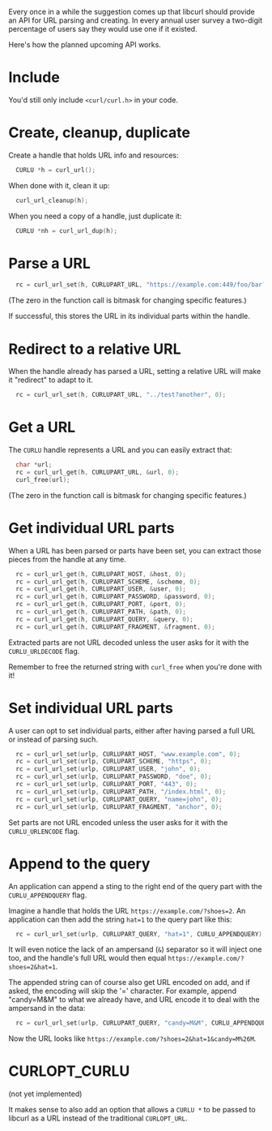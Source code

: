 Every once in a while the suggestion comes up that libcurl should provide an API for URL parsing and creating. In every annual user survey a two-digit percentage of users say they would use one if it existed.

Here's how the planned upcoming API works.

# Include

You'd still only include `<curl/curl.h>` in your code.

# Create, cleanup, duplicate

Create a handle that holds URL info and resources:

~~~c
  CURLU *h = curl_url();
~~~

When done with it, clean it up:

~~~c
  curl_url_cleanup(h);
~~~

When you need a copy of a handle, just duplicate it:

~~~c
  CURLU *nh = curl_url_dup(h);
~~~

# Parse a URL

~~~c
  rc = curl_url_set(h, CURLUPART_URL, "https://example.com:449/foo/bar?name=moo", 0);
~~~

(The zero in the function call is bitmask for changing specific features.)

If successful, this stores the URL in its individual parts within the handle.

# Redirect to a relative URL

When the handle already has parsed a URL, setting a relative URL will make it
"redirect" to adapt to it.

~~~c
  rc = curl_url_set(h, CURLUPART_URL, "../test?another", 0);
~~~

# Get a URL

The `CURLU` handle represents a URL and you can easily extract that:

~~~c
  char *url;
  rc = curl_url_get(h, CURLUPART_URL, &url, 0);
  curl_free(url);
~~~

(The zero in the function call is bitmask for changing specific features.)

# Get individual URL parts

When a URL has been parsed or parts have been set, you can extract those pieces from the handle at any time.

~~~c
  rc = curl_url_get(h, CURLUPART_HOST, &host, 0);
  rc = curl_url_get(h, CURLUPART_SCHEME, &scheme, 0);
  rc = curl_url_get(h, CURLUPART_USER, &user, 0);
  rc = curl_url_get(h, CURLUPART_PASSWORD, &password, 0);
  rc = curl_url_get(h, CURLUPART_PORT, &port, 0);
  rc = curl_url_get(h, CURLUPART_PATH, &path, 0);
  rc = curl_url_get(h, CURLUPART_QUERY, &query, 0);
  rc = curl_url_get(h, CURLUPART_FRAGMENT, &fragment, 0);
~~~

Extracted parts are not URL decoded unless the user asks for it with the `CURLU_URLDECODE` flag.

Remember to free the returned string with `curl_free` when you're done with it!

# Set individual URL parts

A user can opt to set individual parts, either after having parsed a full URL
or instead of parsing such. 

~~~c
  rc = curl_url_set(urlp, CURLUPART_HOST, "www.example.com", 0);
  rc = curl_url_set(urlp, CURLUPART_SCHEME, "https", 0);
  rc = curl_url_set(urlp, CURLUPART_USER, "john", 0);
  rc = curl_url_set(urlp, CURLUPART_PASSWORD, "doe", 0);
  rc = curl_url_set(urlp, CURLUPART_PORT, "443", 0);
  rc = curl_url_set(urlp, CURLUPART_PATH, "/index.html", 0);
  rc = curl_url_set(urlp, CURLUPART_QUERY, "name=john", 0);
  rc = curl_url_set(urlp, CURLUPART_FRAGMENT, "anchor", 0);
~~~

Set parts are not URL encoded unless the user asks for it with the `CURLU_URLENCODE` flag.

# Append to the query

An application can append a sting to the right end of the query part with the `CURLU_APPENDQUERY` flag.

Imagine a handle that holds the URL `https://example.com/?shoes=2`. An application can then add the string `hat=1` to the query part like this:

~~~c
  rc = curl_url_set(urlp, CURLUPART_QUERY, "hat=1", CURLU_APPENDQUERY);
~~~

It will even notice the lack of an ampersand (`&`) separator so it will inject one too, and the handle's full URL would then equal `https://example.com/?shoes=2&hat=1`.

The appended string can of course also get URL encoded on add, and if asked, the encoding will skip the '=' character. For example, append "candy=M&M" to what we already have, and URL encode it to deal with the ampersand in the data:

~~~c
  rc = curl_url_set(urlp, CURLUPART_QUERY, "candy=M&M", CURLU_APPENDQUERY | CURLU_URLENCODE);
~~~

Now the URL looks like `https://example.com/?shoes=2&hat=1&candy=M%26M`.

# CURLOPT_CURLU

(not yet implemented)

It makes sense to also add an option that allows a `CURLU *` to be passed to libcurl as a URL instead of the traditional `CURLOPT_URL`.
